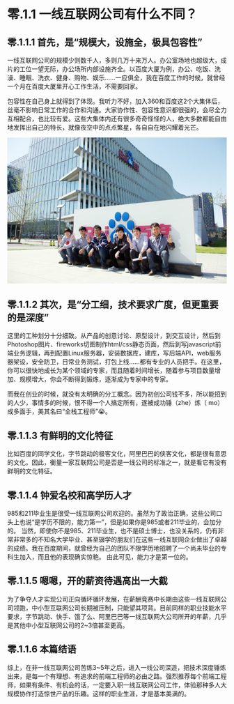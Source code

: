 # 零.1.1 一线互联网公司有什么不同？

## 零.1.1.1 **首先，是“规模大，设施全，极具包容性”**

一线互联网公司的规模少则数千人，多则几万十来万人。办公室场地也超级大，成片的工位一望无际，办公场所内部设施齐全。以百度大厦为例，办公、吃饭、洗澡、睡眠、洗衣、健身、购物、娱乐……一应俱全，我在百度工作的时候，就曾经一个月在百度大厦里开心工作生活，不需要回家。

包容性在自己身上就得到了体现。我听力不好，加入360和百度这2个大集体后，丝毫不影响日常工作的合作和沟通。大家协作性、包容性意识都很强的，会尽全力互相配合，也比较有爱。这些大集体内还有很多奇奇怪怪的人，绝大多数都能自由地发挥出自己的特长，就像夜空中的点点繁星，各自自在地闪耀着光芒。

![&#x8EAB;&#x540E;&#x662F;&#x767E;&#x5EA6;&#x5927;&#x53A6;&#x4E0E;&#x6211;&#x7684;&#x5C0F;&#x4F19;&#x4F34;&#x4EEC;&#xFF0C;&#x6444;&#x4E8E;2013&#x5E74;](.gitbook/assets/baidu.jpeg)

## 零.1.1.2 **其次，是“分工细，技术要求广度，但更重要的是深度”**

这里的工种划分十分细致。从产品的创意讨论、原型设计，到交互设计，然后到Photoshop图片、fireworks切图制作html/css静态页面，然后到写javascript前端业务逻辑，再到配置Linux服务器，安装数据库，建库，写后端API，web服务器架设，安全防卫，日常业务测试，打包上线……都有专业的人员把手。在这里，你可以很快地成长为某个领域的专家，而且随着时间增长，随着参与项目数量增加、规模增大，你会不断得到锻炼，逐渐成为专家中的专家。

而我在创业的时候，就没有太明确的分工概念。因为初创公司钱不多，所以能招到的人少，事情多的时候，恨不得一个人搞定所有，遂被成功锤（zhe）炼（ mo）成多面手，美其名曰“全栈工程师”😭。  


## 零.1.1.3 **有鲜明的文化特征**

比如百度的同学文化，字节跳动的极客文化，阿里巴巴的侠客文化，都是很有意思的文化。因此，衡量一家互联网公司是否是一线公司的标准之一，就是看它有没有鲜明的文化特征。  


## 零.1.1.4 **钟爱名校和高学历人才**

985和211毕业生是很受一线互联网公司欢迎的。虽然为了政治正确，这些公司口头上也说“是学历不限的，能力第一”，但是如果你是985或者211毕业的，会加分的。 当然，即使你不是985、211毕业生，也不是硕士博士，也没关系的，仍有非常非常多的不知名大学毕业、甚至辍学的朋友们在这些一线互联网企业做出了卓越的成绩。我在百度期间，就曾经为自己的团队不限学历地招聘了一个尚未毕业的专科生加入，而且他的表现确实惊艳。 由此可见，能力才是第一位的。  


## 零.1.1.5 **嗯嗯，开的薪资待遇高出一大截**

为了争夺人才实现公司正向循环循环发展，在薪酬竞赛中长期由这些一线互联网公司领跑，中小型互联网公司长期被压制，只能望其项背。目前同样的职业技能水平要求，字节跳动、快手、饿了么、阿里巴巴等一线互联网大公司所开的年薪，几乎是其他中小型互联网公司的2~3倍甚至更高。

## 零.1.1.6 本篇结语

综上，在非一线互联网公司苦练3~5年之后，进入一线公司深造，把技术深度锤炼出来，是每一个有理想、有追求的前端工程师的必由之路。强烈推荐每个前端工程师，如果有条件、有机会的话，一定要入职一线互联网公司工作，体验那种多人大规模协作打造惊世产品的乐趣。这样的职业生涯，才是基本美满的。

